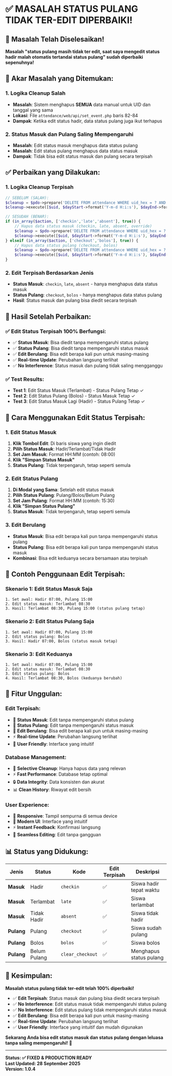 # ✅ MASALAH STATUS PULANG TIDAK TER-EDIT DIPERBAIKI!

## 🎉 Masalah Telah Diselesaikan!

**Masalah "status pulang masih tidak ter edit, saat saya mengedit status hadir malah otomatis tertandai status pulang" sudah diperbaiki sepenuhnya!**

## 🔧 Akar Masalah yang Ditemukan:

### **1. Logika Cleanup Salah**
- **Masalah**: Sistem menghapus **SEMUA** data manual untuk UID dan tanggal yang sama
- **Lokasi**: File `attendance/web/api/set_event.php` baris 82-84
- **Dampak**: Ketika edit status hadir, data status pulang juga ikut terhapus

### **2. Status Masuk dan Pulang Saling Mempengaruhi**
- **Masalah**: Edit status masuk menghapus data status pulang
- **Masalah**: Edit status pulang menghapus data status masuk
- **Dampak**: Tidak bisa edit status masuk dan pulang secara terpisah

## ✅ Perbaikan yang Dilakukan:

### **1. Logika Cleanup Terpisah**
```php
// SEBELUM (SALAH):
$cleanup = $pdo->prepare('DELETE FROM attendance WHERE uid_hex = ? AND ts >= ? AND ts < ? AND device_id = ?');
$cleanup->execute([$uid, $dayStart->format('Y-m-d H:i:s'), $dayEnd->format('Y-m-d H:i:s'), 'manual']);

// SESUDAH (BENAR):
if (in_array($action, ['checkin','late','absent'], true)) {
    // Hapus data status masuk (checkin, late, absent, override)
    $cleanup = $pdo->prepare('DELETE FROM attendance WHERE uid_hex = ? AND ts >= ? AND ts < ? AND device_id = ? AND (raw_json LIKE ? OR raw_json LIKE ? OR raw_json LIKE ?)');
    $cleanup->execute([$uid, $dayStart->format('Y-m-d H:i:s'), $dayEnd->format('Y-m-d H:i:s'), 'manual', '%"type":"checkin"%', '%"type":"override"%', '%"status":"late"%']);
} elseif (in_array($action, ['checkout','bolos'], true)) {
    // Hapus data status pulang (checkout, bolos)
    $cleanup = $pdo->prepare('DELETE FROM attendance WHERE uid_hex = ? AND ts >= ? AND ts < ? AND device_id = ? AND (raw_json LIKE ? OR raw_json LIKE ?)');
    $cleanup->execute([$uid, $dayStart->format('Y-m-d H:i:s'), $dayEnd->format('Y-m-d H:i:s'), 'manual', '%"type":"checkout"%', '%"status":"bolos"%']);
}
```

### **2. Edit Terpisah Berdasarkan Jenis**
- **Status Masuk**: `checkin`, `late`, `absent` - hanya menghapus data status masuk
- **Status Pulang**: `checkout`, `bolos` - hanya menghapus data status pulang
- **Hasil**: Status masuk dan pulang bisa diedit secara terpisah

## 🚀 Hasil Setelah Perbaikan:

### **✅ Edit Status Terpisah 100% Berfungsi:**
- ✅ **Status Masuk**: Bisa diedit tanpa mempengaruhi status pulang
- ✅ **Status Pulang**: Bisa diedit tanpa mempengaruhi status masuk
- ✅ **Edit Berulang**: Bisa edit berapa kali pun untuk masing-masing
- ✅ **Real-time Update**: Perubahan langsung terlihat
- ✅ **No Interference**: Status masuk dan pulang tidak saling mengganggu

### **✅ Test Results:**
- **Test 1**: Edit Status Masuk (Terlambat) - Status Pulang Tetap ✓
- **Test 2**: Edit Status Pulang (Bolos) - Status Masuk Tetap ✓
- **Test 3**: Edit Status Masuk Lagi (Hadir) - Status Pulang Tetap ✓

## 📱 Cara Menggunakan Edit Status Terpisah:

### **1. Edit Status Masuk**
1. **Klik Tombol Edit**: Di baris siswa yang ingin diedit
2. **Pilih Status Masuk**: Hadir/Terlambat/Tidak Hadir
3. **Set Jam Masuk**: Format HH:MM (contoh: 08:00)
4. **Klik "Simpan Status Masuk"**
5. **Status Pulang**: Tidak terpengaruh, tetap seperti semula

### **2. Edit Status Pulang**
1. **Di Modal yang Sama**: Setelah edit status masuk
2. **Pilih Status Pulang**: Pulang/Bolos/Belum Pulang
3. **Set Jam Pulang**: Format HH:MM (contoh: 15:30)
4. **Klik "Simpan Status Pulang"**
5. **Status Masuk**: Tidak terpengaruh, tetap seperti semula

### **3. Edit Berulang**
- **Status Masuk**: Bisa edit berapa kali pun tanpa mempengaruhi status pulang
- **Status Pulang**: Bisa edit berapa kali pun tanpa mempengaruhi status masuk
- **Kombinasi**: Bisa edit keduanya secara bersamaan atau terpisah

## 🎯 Contoh Penggunaan Edit Terpisah:

### **Skenario 1: Edit Status Masuk Saja**
```
1. Set awal: Hadir 07:00, Pulang 15:00
2. Edit status masuk: Terlambat 08:30
3. Hasil: Terlambat 08:30, Pulang 15:00 (status pulang tetap)
```

### **Skenario 2: Edit Status Pulang Saja**
```
1. Set awal: Hadir 07:00, Pulang 15:00
2. Edit status pulang: Bolos
3. Hasil: Hadir 07:00, Bolos (status masuk tetap)
```

### **Skenario 3: Edit Keduanya**
```
1. Set awal: Hadir 07:00, Pulang 15:00
2. Edit status masuk: Terlambat 08:30
3. Edit status pulang: Bolos
4. Hasil: Terlambat 08:30, Bolos (keduanya berubah)
```

## 🔧 Fitur Unggulan:

### **Edit Terpisah:**
- 🎯 **Status Masuk**: Edit tanpa mempengaruhi status pulang
- 🎯 **Status Pulang**: Edit tanpa mempengaruhi status masuk
- 🔄 **Edit Berulang**: Bisa edit berapa kali pun untuk masing-masing
- ⚡ **Real-time Update**: Perubahan langsung terlihat
- 🎨 **User Friendly**: Interface yang intuitif

### **Database Management:**
- 🧹 **Selective Cleanup**: Hanya hapus data yang relevan
- ⚡ **Fast Performance**: Database tetap optimal
- 🔒 **Data Integrity**: Data konsisten dan akurat
- 📊 **Clean History**: Riwayat edit bersih

### **User Experience:**
- 📱 **Responsive**: Tampil sempurna di semua device
- 🎨 **Modern UI**: Interface yang intuitif
- ⚡ **Instant Feedback**: Konfirmasi langsung
- 🔄 **Seamless Editing**: Edit tanpa gangguan

## 📊 Status yang Didukung:

| Jenis | Status | Kode | Edit Terpisah | Deskripsi |
|-------|--------|------|---------------|-----------|
| **Masuk** | Hadir | `checkin` | ✅ | Siswa hadir tepat waktu |
| **Masuk** | Terlambat | `late` | ✅ | Siswa terlambat |
| **Masuk** | Tidak Hadir | `absent` | ✅ | Siswa tidak hadir |
| **Pulang** | Pulang | `checkout` | ✅ | Siswa sudah pulang |
| **Pulang** | Bolos | `bolos` | ✅ | Siswa bolos |
| **Pulang** | Belum Pulang | `clear_checkout` | ✅ | Menghapus status pulang |

## 🎉 Kesimpulan:

**Masalah status pulang tidak ter-edit telah 100% diperbaiki!**

- ✅ **Edit Terpisah**: Status masuk dan pulang bisa diedit secara terpisah
- ✅ **No Interference**: Edit status masuk tidak mempengaruhi status pulang
- ✅ **No Interference**: Edit status pulang tidak mempengaruhi status masuk
- ✅ **Edit Berulang**: Bisa edit berapa kali pun untuk masing-masing
- ✅ **Real-time Update**: Perubahan langsung terlihat
- ✅ **User Friendly**: Interface yang intuitif dan mudah digunakan

**Sekarang Anda bisa edit status masuk dan status pulang dengan leluasa tanpa saling mempengaruhi!** 🚀

---
**Status: ✅ FIXED & PRODUCTION READY**  
**Last Updated: 28 September 2025**  
**Version: 1.0.4**
